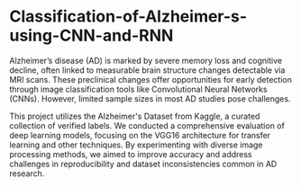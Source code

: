 # Classification-of-Alzheimer-s-using-CNN-and-RNN
Alzheimer’s disease (AD) is marked by severe memory loss and cognitive decline, often linked to measurable brain structure changes detectable via MRI scans. These preclinical changes offer opportunities for early detection through image classification tools like Convolutional Neural Networks (CNNs). However, limited sample sizes in most AD studies pose challenges.

This project utilizes the Alzheimer's Dataset from Kaggle, a curated collection of verified labels. We conducted a comprehensive evaluation of deep learning models, focusing on the VGG16 architecture for transfer learning and other techniques. By experimenting with diverse image processing methods, we aimed to improve accuracy and address challenges in reproducibility and dataset inconsistencies common in AD research.
